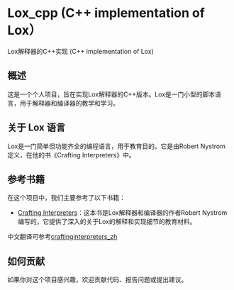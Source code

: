 # Lox_cpp (C++ implementation of Lox）

Lox解释器的C++实现 (C++ implementation of Lox)

## 概述

这是一个个人项目，旨在实现Lox解释器的C++版本。Lox是一门小型的脚本语言，用于解释器和编译器的教学和学习。

## 关于 Lox 语言

Lox是一门简单但功能齐全的编程语言，用于教育目的。它是由Robert Nystrom定义，在他的书《Crafting Interpreters》中。

## 参考书籍

在这个项目中，我们主要参考了以下书籍：

- [Crafting Interpreters](https://craftinginterpreters.com/)：这本书是Lox解释器和编译器的作者Robert Nystrom编写的，它提供了深入的关于Lox的解释和实现细节的教育材料。

中文翻译可参考[craftinginterpreters_zh](https://github.com/GuoYaxiang/craftinginterpreters_zh)

## 如何贡献

如果你对这个项目感兴趣，欢迎贡献代码、报告问题或提出建议。
